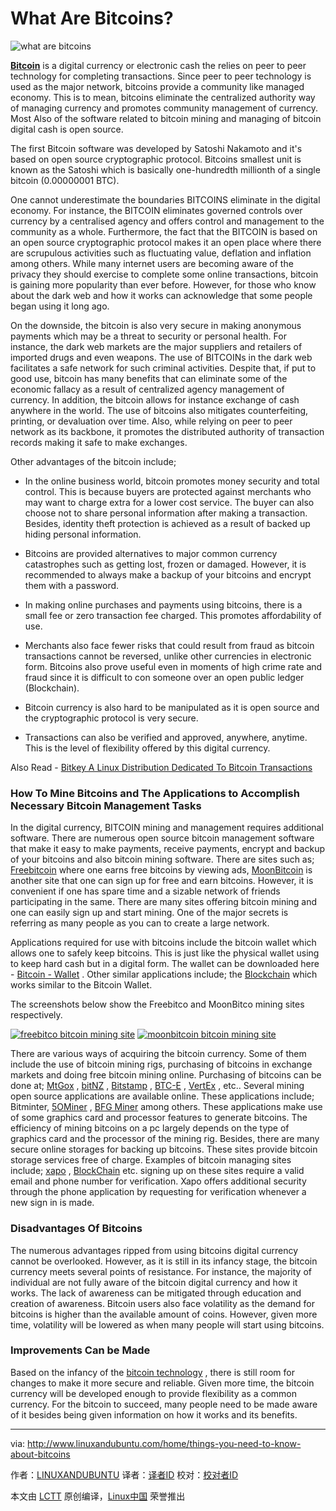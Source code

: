 What Are Bitcoins?
======
![what are bitcoins](http://www.linuxandubuntu.com/uploads/2/1/1/5/21152474/what-are-bitcoins_orig.jpg)
 
 **[Bitcoin][1]** is a digital currency or electronic cash the relies on peer to peer technology for completing transactions. Since peer to peer technology is used as the major network, bitcoins provide a community like managed economy. This is to mean, bitcoins eliminate the centralized authority way of managing currency and promotes community management of currency. Most Also of the software related to bitcoin mining and managing of bitcoin digital cash is open source. 

​The first Bitcoin software was developed by Satoshi Nakamoto and it's based on open source cryptographic protocol. Bitcoins smallest unit is known as the Satoshi which is basically one-hundredth millionth of a single bitcoin (0.00000001 BTC). 

One cannot underestimate the boundaries BITCOINS eliminate in the digital economy. For instance, the BITCOIN eliminates governed controls over currency by a centralised agency and offers control and management to the community as a whole. Furthermore, the fact that the BITCOIN is based on an open source cryptographic protocol makes it an open place where there are scrupulous activities such as fluctuating value, deflation and inflation among others. While many internet users are becoming aware of the privacy they should exercise to complete some online transactions, bitcoin is gaining more popularity than ever before. However, for those who know about the dark web and how it works can acknowledge that some people began using it long ago. 

On the downside, the bitcoin is also very secure in making anonymous payments which may be a threat to security or personal health. For instance, the dark web markets are the major suppliers and retailers of imported drugs and even weapons. The use of BITCOINs in the dark web facilitates a safe network for such criminal activities. Despite that, if put to good use, bitcoin has many benefits that can eliminate some of the economic fallacy as a result of centralized agency management of currency. In addition, the bitcoin allows for instance exchange of cash anywhere in the world. The use of bitcoins also mitigates counterfeiting, printing, or devaluation over time. Also, while relying on peer to peer network as its backbone, it promotes the distributed authority of transaction records making it safe to make exchanges. 

Other advantages of the bitcoin include;

*   In the online business world, bitcoin promotes money security and total control. This is because buyers are protected against merchants who may want to charge extra for a lower cost service. The buyer can also choose not to share personal information after making a transaction. Besides, identity theft protection is achieved as a result of backed up hiding personal information.  

*   Bitcoins are provided alternatives to major common currency catastrophes such as getting lost, frozen or damaged. However, it is recommended to always make a backup of your bitcoins and encrypt them with a password. 

*   In making online purchases and payments using bitcoins, there is a small fee or zero transaction fee charged. This promotes affordability of use.

*   Merchants also face fewer risks that could result from fraud as bitcoin transactions cannot be reversed, unlike other currencies in electronic form. Bitcoins also prove useful even in moments of high crime rate and fraud since it is difficult to con someone over an open public ledger (Blockchain).

*   Bitcoin currency is also hard to be manipulated as it is open source and the cryptographic protocol is very secure.

*   Transactions can also be verified and approved, anywhere, anytime. This is the level of flexibility offered by this digital currency. 

Also Read - [Bitkey A Linux Distribution Dedicated To Bitcoin Transactions][2]

### How To Mine Bitcoins and The Applications to Accomplish Necessary Bitcoin Management Tasks

​In the digital currency, BITCOIN mining and management requires additional software. There are numerous open source bitcoin management software that make it easy to make payments, receive payments, encrypt and backup of your bitcoins and also bitcoin mining software. There are sites such as; [Freebitcoin][4] where one earns free bitcoins by viewing ads, [MoonBitcoin][5] is another site that one can sign up for free and earn bitcoins. However, it is convenient if one has spare time and a sizable network of friends participating in the same. There are many sites offering bitcoin mining and one can easily sign up and start mining. One of the major secrets is referring as many people as you can to create a large network.

Applications required for use with bitcoins include the bitcoin wallet which allows one to safely keep bitcoins. This is just like the physical wallet using to keep hard cash but in a digital form. The wallet can be downloaded here - [Bitcoin - Wallet][6] . Other similar applications include;  the [Blockchain][7] which works similar to the Bitcoin Wallet.

The screenshots below show the Freebitco and MoonBitco mining sites respectively. 

 [![freebitco bitcoin mining site](http://www.linuxandubuntu.com/uploads/2/1/1/5/21152474/freebitco-bitcoin-mining-site_orig.jpg)][8] 
 [![moonbitcoin bitcoin mining site](http://www.linuxandubuntu.com/uploads/2/1/1/5/21152474/moonbitcoin-bitcoin-mining-site_orig.png)][9] 

​There are various ways of acquiring the bitcoin currency. Some of them include the use of bitcoin mining rigs, purchasing of bitcoins in exchange markets and doing free bitcoin mining online. Purchasing of bitcoins can be done at; [MtGox][10] , [bitNZ][11] , [Bitstamp][12] , [BTC-E][13] , [VertEx][14] , etc.. Several mining open source applications are available online. These applications include; Bitminter, [5OMiner][15] , [BFG Miner][16] among others. These applications make use of some graphics card and processor features to generate bitcoins. The efficiency of mining bitcoins on a pc largely depends on the type of graphics card and the processor of the mining rig. Besides, there are many secure online storages for backing up bitcoins. These sites provide bitcoin storage services free of charge. Examples of bitcoin managing sites include; [xapo][17] , [BlockChain][18] etc. signing up on these sites require a valid email and phone number for verification. Xapo offers additional security through the phone application by requesting for verification whenever a new sign in is made.  

### Disadvantages Of Bitcoins

​The numerous advantages ripped from using bitcoins digital currency cannot be overlooked. However, as it is still in its infancy stage, the bitcoin currency meets several points of resistance. For instance, the majority of individual are not fully aware of the bitcoin digital currency and how it works. The lack of awareness can be mitigated through education and creation of awareness. Bitcoin users also face volatility as the demand for bitcoins is higher than the available amount of coins.  However, given more time, volatility will be lowered as when many people will start using bitcoins. 

### Improvements Can be Made

​Based on the infancy of the [bitcoin technology][19] , there is still room for changes to make it more secure and reliable. Given more time, the bitcoin currency will be developed enough to provide flexibility as a common currency. For the bitcoin to succeed, many people need to be made aware of it besides being given information on how it works and its benefits.

--------------------------------------------------------------------------------

via: http://www.linuxandubuntu.com/home/things-you-need-to-know-about-bitcoins

作者：[LINUXANDUBUNTU][a]
译者：[译者ID](https://github.com/译者ID)
校对：[校对者ID](https://github.com/校对者ID)

本文由 [LCTT](https://github.com/LCTT/TranslateProject) 原创编译，[Linux中国](https://linux.cn/) 荣誉推出

[a]:http://www.linuxandubuntu.com/
[1]:http://www.linuxandubuntu.com/home/bitkey-a-linux-distribution-dedicated-for-conducting-bitcoin-transactions
[2]:http://www.linuxandubuntu.com/home/bitkey-a-linux-distribution-dedicated-for-conducting-bitcoin-transactions
[3]:http://www.linuxandubuntu.com/home/things-you-need-to-know-about-bitcoins
[4]:https://freebitco.in/?r=2167375
[5]:http://moonbit.co.in/?ref=c637809a5051
[6]:https://bitcoin.org/en/choose-your-wallet
[7]:https://blockchain.info/wallet/
[8]:http://www.linuxandubuntu.com/uploads/2/1/1/5/21152474/freebitco-bitcoin-mining-site_orig.jpg
[9]:http://www.linuxandubuntu.com/uploads/2/1/1/5/21152474/moonbitcoin-bitcoin-mining-site_orig.png
[10]:http://mtgox.com/
[11]:https://en.bitcoin.it/wiki/BitNZ
[12]:https://www.bitstamp.net/
[13]:https://btc-e.com/
[14]:https://www.vertexinc.com/
[15]:https://www.downloadcloud.com/bitcoin-miner-software.html
[16]:https://github.com/luke-jr/bfgminer
[17]:https://xapo.com/
[18]:https://www.blockchain.com/
[19]:https://en.wikipedia.org/wiki/Bitcoin
